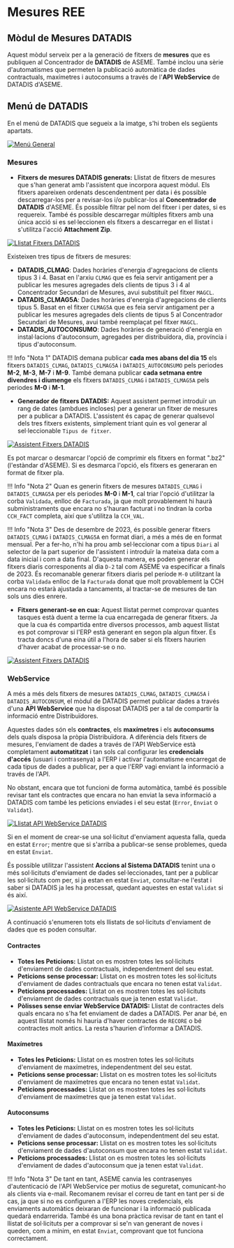 # Mesures REE

## Mòdul de Mesures DATADIS

Aquest mòdul serveix per a la generació de fitxers de **mesures** que es publiquen al Concentrador de **DATADIS**
de ASEME. També inclou una sèrie d'automatismes que permeten la publicació automàtica de dades contractuals, maxímetres i
autoconsums a través de l'**API WebService** de DATADIS d'ASEME.

## Menú de DATADIS

En el menú de DATADIS que segueix a la imatge, s'hi troben els següents apartats.

[ ![Menú General](_static/medidas_datadis/menu_general.png)](_static/medidas_datadis/menu_general.png)

### Mesures
* **Fitxers de mesures DATADIS generats:** Llistat de fitxers de mesures que s'han generat amb l'assistent que incorpora
aquest mòdul. Els fitxers apareixen ordenats descendentment per data i és possible descarregar-los per a revisar-los i/o
publicar-los al **Concentrador de DATADIS** d'ASEME. És possible filtrar pel nom del fitxer i per dates, si es requereix. També
és possible descarregar múltiples fitxers amb una única acció si es sel·leccionen els fitxers a descarregar en el llistat i
s'utilitza l'acció **Attachment Zip**.

[ ![Llistat Fitxers DATADIS](_static/medidas_datadis/datadis_listado.png)](_static/medidas_datadis/datadis_listado.png)

Existeixen tres tipus de fitxers de mesures:

  * **DATADIS_CLMAG**: Dades horàries d'energia d'agregacions de clients tipus 3 i 4. Basat en l'arxiu `CLMAG` que es feia servir
    antigament per a publicar les mesures agregades dels clients de tipus 3 i 4 al Concentrador Secundari de Mesures, avui
    substituït pel fitxer `MAGCL`.
  * **DATADIS_CLMAG5A**: Dades horàries d'energia d'agregacions de clients tipus 5. Basat en el fitxer `CLMAG5A` que es feia servir
   antigament per a publicar les mesures agregades dels clients de tipus 5 al Concentrador Secundari de Mesures, avui
   també reemplaçat pel fitxer `MAGCL`.
  * **DATADIS_AUTOCONSUMO**: Dades horàries de generació d'energia en instal·lacions d'autoconsum, agregades per distribuïdora,
   dia, província i tipus d'autoconsum.

!!! Info "Nota 1"
    DATADIS demana publicar **cada mes abans del dia 15** els fitxers `DATADIS_CLMAG`, `DATADIS_CLMAG5A` i `DATADIS_AUTOCONSUMO` pels periodes 
    **M-2**, **M-3**, **M-7** i **M-9**.
    També demana publicar **cada setmana entre divendres i diumenge** els fitxers `DATADIS_CLMAG` i `DATADIS_CLMAG5A` pels periodes **M-0** i **M-1**.

* **Generador de fitxers DATADIS:** Aquest assistent permet introduïr un rang de dates (ambdues incloses) per a generar
un fitxer de mesures per a publicar a DATADIS. L'assistent és capaç de generar qualsevol dels tres fitxers existents, simplement
triant quin es vol generar al sel·leccionable `Tipus de fitxer`.

[ ![Assistent Fitxers DATADIS](_static/medidas_datadis/datadis_asistente.png)](_static/medidas_datadis/datadis_asistente.png)

Es pot marcar o desmarcar l'opció de comprimir els fitxers en format ".bz2" (l'estàndar d'ASEME). Si es desmarca l'opció, els
fitxers es generaran en format de fitxer pla.

!!! Info "Nota 2"
    Quan es generin fitxers de mesures `DATADIS_CLMAG` i `DATADIS_CLMAG5A` per els periodes **M-0** i **M-1**, cal triar l'opció
    d'utilitzar la corba `Validada`, enlloc de `Facturada`, ja que molt provablement hi haurà subministraments que encara
    no s'hauran facturat i no tindran la corba `CCH_FACT` completa, així que s'utilitza la `CCH_VAL`.

!!! Info "Nota 3"
    Des de desembre de 2023, és possible generar fitxers `DATADIS_CLMAG` i `DATADIS_CLMAG5A` en format diari, a més a més de en
    format mensual. Per a fer-ho, n'hi ha prou amb sel·leccionar com a tipus `Diari` al selector de la part superior de l'assistent
    i introduïr la mateixa data com a data inicial i com a data final. D'aquesta manera, es poden generar els fitxers diaris
    corresponents al dia `D-2` tal com ASEME va especificar a finals de 2023. És recomanable generar fitxers diaris pel període
    `M-0` utilitzant la corba `Validada` enlloc de la `Facturada` donat que molt provablement la CCH encara no estarà ajustada a
    tancaments, al tractar-se de mesures de tan sols uns dies enrere.

* **Fitxers generant-se en cua:** Aquest llistat permet comprovar quantes tasques està duent a terme la cua encarregada de generar
fitxers. Ja que la cua és compartida entre diversos processos, amb aquest llistat es pot comprovar si l'ERP està generant en segon
pla algun fitxer. Es tracta doncs d'una eina útil a l'hora de saber si els fitxers haurien d'haver acabat de processar-se o no.

[ ![Assistent Fitxers DATADIS](_static/medidas_datadis/datadis_queues.png)](_static/medidas_datadis/datadis_queues.png)

### WebService

A més a més dels fitxers de mesures `DATADIS_CLMAG`, `DATADIS_CLMAG5A` i `DATADIS_AUTOCONSUM`, el mòdul de DATADIS permet publicar
dades a través d'una **API WebService** que ha disposat DATADIS per a tal de compartir la informació entre Distribuïdores.

Aquestes dades són els **contractes**, els **maxímetres** i els **autoconsums** dels quals disposa la pròpia Distribuïdora. A diferència dels
fitxers de mesures, l'enviament de dades a través de l'API WebService està completament **automatitzat** i tan sols cal configurar
les **credencials d'accés** (usuari i contrasenya) a l'ERP i activar l'automatisme encarregat de cada tipus de dades a publicar, per a que
l'ERP vagi enviant la informació a través de l'API.

No obstant, encara que tot funcioni de forma automàtica, també és possible revisar tant els contractes que encara no han enviat la seva informació a
DATADIS com també les peticions enviades i el seu estat (`Error`, `Enviat` o `Validat`).

[ ![Llistat API WebService DATADIS](_static/medidas_datadis/api_listado.png)](_static/medidas_datadis/api_listado.png)

Si en el moment de crear-se una sol·licitut d'enviament aquesta falla, queda en estat `Error`; mentre que si s'arriba a publicar-se
sense problemes, queda en estat `Enviat`. 

És possible utilitzar l'assistent **Accions al Sistema DATADIS** tenint una o més sol·licituts d'enviament de dades sel·leccionades,
tant per a publicar les sol·licituts com per, si ja estan en estat `Enviat`, consultar-ne l'estat i saber si DATADIS ja les ha processat,
quedant aquestes en estat `Validat` si és així.

[ ![Asistente API WebService DATADIS](_static/medidas_datadis/api_asistente.png)](_static/medidas_datadis/api_asistente.png)

A continuació s'enumeren tots els llistats de sol·licituts d'enviament de dades que es poden consultar.

#### Contractes
* **Totes les Peticions:** Llistat on es mostren totes les sol·licituts d'enviament de dades contractuals, independentment del seu estat.
* **Peticions sense processar:** Llistat on es mostren totes les sol·licituts d'enviament de dades contractuals que encara no tenen estat `Validat`.
* **Peticions processades:** Llistat on es mostren totes les sol·licituts d'enviament de dades contractuals que ja tenen estat `Validat`.
* **Pòlisses sense enviar WebService DATADIS:** Llistat de contractes dels quals encara no s'ha fet enviament de dades a DATADIS. Per anar bé,
en aquest llistat només hi hauria d'haver contractes de `RECORE` o bé contractes molt antics. La resta s'haurien d'informar a DATADIS.

#### Maxímetres
* **Totes les Peticions:** Llistat on es mostren totes les sol·licituts d'enviament de maxímetres, independentment del seu estat.
* **Peticions sense processar:** Llistat on es mostren totes les sol·licituts d'enviament de maxímetres que encara no tenen estat `Validat`.
* **Peticions processades:** Llistat on es mostren totes les sol·licituts d'enviament de maxímetres que ja tenen estat `Validat`.

#### Autoconsums
* **Totes les Peticions:** Llistat on es mostren totes les sol·licituts d'enviament de dades d'autoconsum, independentment del seu estat.
* **Peticions sense processar:** Llistat on es mostren totes les sol·licituts d'enviament de dades d'autoconsum que encara no tenen estat `Validat`.
* **Peticions processades:** Llistat on es mostren totes les sol·licituts d'enviament de dades d'autoconsum que ja tenen estat `Validat`.

!!! Info "Nota 3"
    De tant en tant, ASEME canvia les contrasenyes d'autenticació de l'API WebService per motius de seguretat, comunicant-ho als clients via
    e-mail. Recomanem revisar el correu de tant en tant per si de cas, ja que si no es configuren a l'ERP les noves credencials, els enviaments
    automàtics deixaran de funcionar i la informació publicada quedarà endarrerida. També és una bona pràctica revisar de tant en tant el llistat
    de sol·licituts per a comprovar si se'n van generant de noves i queden, com a mínim, en estat `Enviat`, comprovant que tot funciona correctament.

